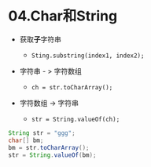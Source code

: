 # 04.Char和String

* 获取**子**字符串
  * `Sting.substring(index1, index2);`

* 字符串 - > 字符数组
  * `ch = str.toCharArray();`
* 字符数组 -> 字符串
  * `str = String.valueOf(ch);`

```java
String str = "ggg";
char[] bm;
bm = str.toCharArray();
str = String.valueOf(bm);
```

